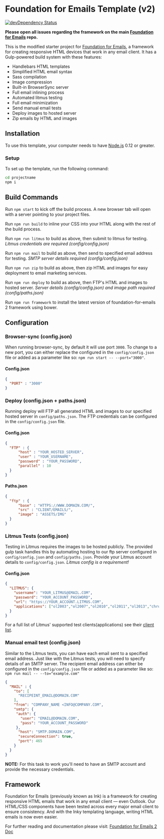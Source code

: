# Foundation for Emails Template (v2)
[![devDependency Status](https://david-dm.org/xerxesj/foundation-email-workflow/dev-status.svg)](https://david-dm.org/xerxesj/foundation-email-workflow#info=devDependencies)

**Please open all issues regarding the framework on the main [Foundation for Emails](http://github.com/zurb/foundation-emails/issues) repo.**

This is the modified starter project for [Foundation for Emails](http://foundation.zurb.com/emails), a framework for creating responsive HTML devices that work in any email client. It has a Gulp-powered build system with these features:

 - Handlebars HTML templates
 - Simplified HTML email syntax
 - Sass compilation
 - Image compression
 - Built-in BrowserSync server
 - Full email inlining process
 - Automated litmus testing
 - Full email minimization
 - Send manual email tests
 - Deploy images to hosted server
 - Zip emails by HTML and images



## Installation
To use this template, your computer needs to have [Node.js](https://nodejs.org/en/) 0.12 or greater.

### Setup
To set up the template, run the following command:

```bash
cd projectname
npm i
```



## Build Commands

Run `npm start` to kick off the build process. A new browser tab will open with a server pointing to your project files.

Run `npm run build` to inline your CSS into your HTML along with the rest of the build process.

Run `npm run litmus` to build as above, then submit to litmus for testing. *Litmus credentials are required (config/config.json)*

Run `npm run mail` to build as above, then send to specified email address for testing. *SMTP server details required (config/config.json)*

Run `npm run zip` to build as above, then zip HTML and images for easy deployment to email marketing services.

Run `npm run deploy` to build as above, then FTP's HTML and images to hosted server. *Server details (config/config.json) and image path required (config/paths.json)*

Run `npm run framework` to install the latest version of foundation-for-emails 2 framework using bower.



## Configuration

### Browser-sync (config.json)
When running browser-sync, by default it will use port `3000`. To change to a new port, you can either replace the configured in the `config/config.json` file or added as a parameter like so: `npm run start -- --port="3000"`.

#### Config.json
```json
{
  "PORT" : "3000"
}
```

### Deploy (config.json + paths.json)
Running deploy will FTP all generated HTML and images to our specified hosted server in `config/paths.json`. The FTP credentials can be configured in the `config/config.json` file.

#### Config.json
```json
{
  "FTP" : {
      "host" : "YOUR_HOSTED_SERVER",
      "user" : "YOUR_USERNAME",
      "password" : "YOUR_PASSWORD",
      "parallel" : 10
  }
}
```

#### Paths.json
```json
{
  "ftp" : {
      "base" : "HTTPS://WWW.DOMAIN.COM/",
      "src" : "CLIENT/EMAILS/",
      "image" : "ASSETS/IMG"
  }
}
```


### Litmus Tests (config.json)

Testing in Litmus requires the images to be hosted publicly. The provided gulp task handles this by automating hosting to our ftp server configured in `config/config.json` and `config/paths.json`. Provide your Litmus account details to `config/config.json`. *Litmus config is a requirement!*

#### Config.json
```json
{
  "LITMUS": {
    "username": "YOUR_LITMUS@EMAIL.COM",
    "password": "YOUR_ACCOUNT_PASSWORD",
    "url": "https://YOUR_ACCOUNT.LITMUS.COM",
    "applications": ["ol2003","ol2007","ol2010","ol2011","ol2013","chromegmailnew","chromeyahoo","appmail9","iphone5s","ipad","android4","androidgmailapp"]
  }
}
```

For a full list of Litmus' supported test clients(applications) see their [client list](https://litmus.com/emails/clients.xml).


### Manual email test (config.json)

Similar to the Litmus tests, you can have each email sent to a specified email address. Just like with the Litmus tests, you will need to specify details of an SMTP server. The recipient email address can either be configured in the `config/config.json` file or added as a parameter like so: `npm run mail -- --to="example.com"`

```json
{
  "MAIL" : {
    "to": [
      "RECIPEINT_EMAIL@DOMAIN.COM"
    ],
    "from": "COMPANY_NAME <INFO@COMPANY.COM",
    "smtp": {
     "auth": {
       "user": "EMAIL@DOMAIN.COM",
       "pass": "YOUR_ACCOUNT_PASSWORD"
     },
      "host": "SMTP.DOMAIN.COM",
      "secureConnection": true,
      "port": 465
    }
  }
}
```
**NOTE:** For this task to work you'll need to have an SMTP account and provide the necessary credentials.


## Framework
Foundation for Emails (previously known as Ink) is a framework for creating responsive HTML emails that work in any email client — even Outlook. Our HTML/CSS components have been tested across every major email client to ensure consistency. And with the Inky templating language, writing HTML emails is now even easier.

For further reading and documentation please visit: [Foundation for Emails 2 Doc](http://foundation.zurb.com/emails/docs/)